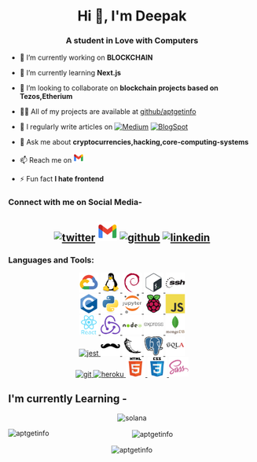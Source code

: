 <h1 align="center">Hi 👋, I'm Deepak</h1>
<h3 align="center">A student in Love with Computers</h3>



- 🔭 I’m currently working on **BLOCKCHAIN**

- 🌱 I’m currently learning **Next.js**

- 👯 I’m looking to collaborate on **blockchain projects based on Tezos,Etherium**

- 👨‍💻 All of my projects are available at [github/aptgetinfo](https://github.com/aptgetinfo)

- 📝 I regularly write articles on <a href="aptgetinfo.medium.com" alt="Medium"><img src='https://raw.githubusercontent.com/nativefier/nativefier-icons/gh-pages/files/medium.png' alt='Medium' height='40'></a> <a href="https://aptgetinfo.blogspot.com/" alt="Blogspot"><img src='https://www.blogger.com/img/logo_blogger_40px.png' alt='BlogSpot' height='40'></a>

- 💬 Ask me about **cryptocurrencies,hacking,core-computing-systems**

- 📫 Reach me on <a href="mailto:deepak.2002.02.16@gmail.com" alt="Contact me"><img src='https://raw.githubusercontent.com/nativefier/nativefier-icons/gh-pages/files/gmail.png' alt='Gmail' height='20'></a>

- ⚡ Fun fact **I hate frontend**


<h3 align="left">Connect with me on Social Media-</h3>
    <h2 align="center">
        <!--Twitter-->
           <a href="https://twitter.com/deepak_kumar216" alt="Twitter"><img src='https://raw.githubusercontent.com/nativefier/nativefier-icons/gh-pages/files/twitter.png' alt='twitter' height='40' width='40'></a>
        <!--Gmail-->
           <a href="mailto:deepak.2002.02.16@gmail.com" alt="Contact me"><img src='https://raw.githubusercontent.com/nativefier/nativefier-icons/gh-pages/files/gmail.png' alt='Gmail' height='40'></a>
         <!--Github-->
           <a href="https://github.com/aptgetinfo" alt="Github"><img src='https://raw.githubusercontent.com/nativefier/nativefier-icons/gh-pages/files/github.png' alt='github' height='40'></a>
           <!--linkedin-->
           <a href="https://www.linkedin.com/in/deepak-kumar-1518b1195/" alt="Linkedin"><img src='https://cdn.jsdelivr.net/npm/simple-icons@3.0.1/icons/linkedin.svg' alt='linkedin' height='40'></a>
    </h2>

<h3 align="left">Languages and Tools:</h3>
<p align="center">
  <a href="https://console.cloud.google.com/" target="_blank">
    <img
      src="https://raw.githubusercontent.com/devicons/devicon/master/icons/googlecloud/googlecloud-original.svg"
      alt="gcp"
      width="40"
      height="40"
    />
  </a>

  <a href="https://www.linux.org/" target="_blank">
    <img
      src="https://raw.githubusercontent.com/devicons/devicon/master/icons/linux/linux-original.svg"
      alt="linux"
      width="40"
      height="40"
    />
  </a>


  <a href="https://www.debian.org/" target="_blank">
    <img
      src="https://raw.githubusercontent.com/devicons/devicon/master/icons/debian/debian-original.svg"
      alt="debian"
      width="40"
      height="40"
    />
  </a>

  <a href="https://www.gnu.org/software/bash/" target="_blank">
    <img
      src="https://raw.githubusercontent.com/devicons/devicon/master/icons/bash/bash-original.svg"
      alt="bash"
      width="40"
      height="40"
    />
  </a>

  <a href="https://www.openssh.com/" target="_blank">
    <img
      src="https://raw.githubusercontent.com/devicons/devicon/master/icons/ssh/ssh-original-wordmark.svg"
      alt="ssh"
      width="40"
      height="40"
    />
  </a>
<br>

  <a href="https://www.cprogramming.com/" target="_blank">
    <img
      src="https://raw.githubusercontent.com/devicons/devicon/master/icons/c/c-original.svg"
      alt="c"
      width="40"
      height="40"
    />
  </a>


  <a href="https://www.python.org/" target="_blank">
    <img
      src="https://raw.githubusercontent.com/devicons/devicon/master/icons/python/python-original.svg"
      alt="python"
      width="40"
      height="40"
    />
  </a>

  <a href="https://jupyter.org/" target="_blank">
    <img
      src="https://raw.githubusercontent.com/devicons/devicon/master/icons/jupyter/jupyter-original-wordmark.svg"
      alt="jupyter"
      width="40"
      height="40"
    />
  </a>


  <a href="https://www.raspberrypi.org/" target="_blank">
    <img
      src="https://raw.githubusercontent.com/devicons/devicon/master/icons/raspberrypi/raspberrypi-original.svg"
      alt="raspberry-pi/"
      width="40"
      height="40"
    />
  </a>


  <a href="https://developer.mozilla.org/en-US/docs/Web/JavaScript" target="_blank">
    <img
      src="https://raw.githubusercontent.com/devicons/devicon/master/icons/javascript/javascript-original.svg"
      alt="javascript"
      width="40"
      height="40"
    />
  </a>
  <br>


  <a href="https://reactjs.org/" target="_blank">
    <img
      src="https://raw.githubusercontent.com/devicons/devicon/master/icons/react/react-original-wordmark.svg"
      alt="react"
      width="40"
      height="40"
    />
  </a>
  <a href="https://redux.js.org" target="_blank">
    <img
      src="https://raw.githubusercontent.com/devicons/devicon/master/icons/redux/redux-original.svg"
      alt="redux"
      width="40"
      height="40"
    />
  </a>




  <a href="https://nodejs.org" target="_blank">
    <img
      src="https://raw.githubusercontent.com/devicons/devicon/master/icons/nodejs/nodejs-original-wordmark.svg"
      alt="nodejs"
      width="40"
      height="40"
    />
  </a>



   <a href="https://expressjs.com/" target="_blank">
    <img
      src="https://raw.githubusercontent.com/devicons/devicon/master/icons/express/express-original-wordmark.svg"
      alt="expressjs"
      width="40"
      height="40"
    />
  </a>

  <a href="https://www.mongodb.com/" target="_blank">
    <img
      src="https://raw.githubusercontent.com/devicons/devicon/master/icons/mongodb/mongodb-original-wordmark.svg"
      alt="mongodb"
      width="40"
      height="40"
    />
  </a>
  <br>

  <a href="https://jestjs.io" target="_blank">
    <img
      src="https://www.vectorlogo.zone/logos/jestjsio/jestjsio-icon.svg"
      alt="jest"
      width="40"
      height="40"
    />
  </a>


  <a href="https://handlebarsjs.com/" target="_blank">
    <img
      src="https://raw.githubusercontent.com/devicons/devicon/master/icons/handlebars/handlebars-original.svg"
      alt="handlebars"
      width="40"
      height="40"
    />
  </a>


  <a href="https://flask.palletsprojects.com/en/2.0.x/" target="_blank">
    <img
      src="https://raw.githubusercontent.com/devicons/devicon/master/icons/flask/flask-original.svg"
      alt="flask"
      width="40"
      height="40"
    />
  </a>


  <a href="https://www.postgresql.org/" target="_blank">
    <img
      src="https://raw.githubusercontent.com/devicons/devicon/master/icons/postgresql/postgresql-original.svg"
      alt="postgresql"
      width="40"
      height="40"
    />
  </a>

  <a href="https://www.sqlalchemy.org/" target="_blank">
    <img
      src="https://raw.githubusercontent.com/devicons/devicon/master/icons/sqlalchemy/sqlalchemy-original.svg"
      alt="sqlalchemy"
      width="40"
      height="40"
    />
  </a>


<br>

  <a href="https://git-scm.com/" target="_blank">
    <img
      src="https://www.vectorlogo.zone/logos/git-scm/git-scm-icon.svg"
      alt="git"
      width="40"
      height="40"
    />
  </a>
  <a href="https://heroku.com" target="_blank">
    <img
      src="https://www.vectorlogo.zone/logos/heroku/heroku-icon.svg"
      alt="heroku"
      width="40"
      height="40"
    />
  </a>


  <a href="https://www.w3.org/html/" target="_blank">
    <img
      src="https://raw.githubusercontent.com/devicons/devicon/master/icons/html5/html5-original-wordmark.svg"
      alt="html5"
      width="40"
      height="40"
    />
  </a>

  <a href="https://www.w3schools.com/css/" target="_blank">
    <img
      src="https://raw.githubusercontent.com/devicons/devicon/master/icons/css3/css3-original-wordmark.svg"
      alt="css3"
      width="40"
      height="40"
    />
  </a>


  <a href="https://sass-lang.com" target="_blank">
    <img
      src="https://raw.githubusercontent.com/devicons/devicon/master/icons/sass/sass-original.svg"
      alt="sass"
      width="40"
      height="40"
    />
  </a>
</p>







## I'm currently Learning -

<p align="center">
    <img
      src="https://www.bitprime.co.nz/wp-content/uploads/2020/06/solana-400x400.png"
       alt="solana"/>
</p>
    


<p>
  <img
    align="left"
    src="https://github-readme-stats.vercel.app/api/top-langs?username=aptgetinfo&show_icons=true&locale=en"
    alt="aptgetinfo"
  />
</p>

<p align="center">
  <img
    align="center"
    src="https://github-readme-stats.vercel.app/api?username=aptgetinfo&show_icons=true&locale=en"
    alt="aptgetinfo"
  /> 

</p>


<p align="center">
   <img
    align="center"
    src="https://github-readme-streak-stats.herokuapp.com/?user=aptgetinfo"
    alt="aptgetinfo"
  />
</p>




